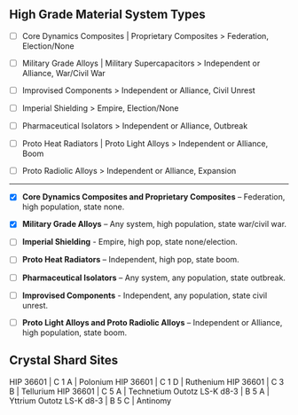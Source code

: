 High Grade Material System Types
--------------------------------- 
- [ ] Core Dynamics Composites | Proprietary Composites  >  Federation, Election/None

- [ ] Military Grade Alloys | Military Supercapacitors  >  Independent or Alliance, War/Civil War

- [ ] Improvised Components  >  Independent or Alliance, Civil Unrest

- [ ] Imperial Shielding  >  Empire, Election/None

- [ ] Pharmaceutical Isolators  >  Independent or Alliance, Outbreak

- [ ] Proto Heat Radiators | Proto Light Alloys  >  Independent or Alliance, Boom

 - [ ] Proto Radiolic Alloys  >  Independent or Alliance, Expansion

---

- [x] **Core Dynamics Composites and Proprietary Composites** – Federation, high population, state none.

- [x] **Military Grade Alloys** – Any system, high population, state war/civil war.

- [ ] **Imperial Shielding** - Empire, high pop, state none/election.

- [ ] **Proto Heat Radiators** – Independent, high pop, state boom.

- [ ] **Pharmaceutical Isolators** – Any system, any population, state outbreak.

- [ ] **Improvised Components** - Independent, any population, state civil unrest.

- [ ] **Proto Light Alloys and Proto Radiolic Alloys** – Independent or Alliance, high population, state boom.

Crystal Shard Sites
---------------------------------
HIP 36601 | C 1 A | Polonium 
HIP 36601 | C 1 D | Ruthenium 
HIP 36601 | C 3 B | Tellurium 
HIP 36601 | C 5 A | Technetium 
Outotz LS-K d8-3 | B 5 A | Yttrium 
Outotz LS-K d8-3 | B 5 C | Antinomy